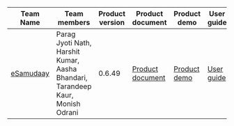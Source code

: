 | Team Name | Team members | Product version | Product document | Product demo | User guide | Source code | Developer guide |
| ----- | ----- | ----- | ----- | ----- | ----- | ----- | ----- |
| [eSamudaay](https://docs.google.com/presentation/d/1a5Md8nydbLjCOPYgcV8_fAM1IzpDfvWT/edit?usp=sharing&ouid=113535049932290042879&rtpof=true&sd=true) |  Parag Jyoti Nath, Harshit Kumar, Aasha Bhandari, Tarandeep Kaur, Monish Odrani | 0.6.49 | [Product document](https://drive.google.com/file/d/19ERRSOlqZhPJdmQClpybZstbJegvo5qq/view?usp=sharing) | [Product demo](https://drive.google.com/file/d/1kv1kBS4EUVlQ0B42JlGldaNZbpZp4tlb/view?usp=sharing) | [User guide](https://drive.google.com/file/d/1rwPbXDaIVSxF72Xbfo7aVfPqqYh_N7pm/view?usp=sharing) | [Source code](https://drive.google.com/file/d/1DWAWP9hCJoDhGqfK8JAJ6EmsANPd00Dl/view?usp=sharing) | [Developer guide](https://drive.google.com/file/d/1NmCA9Rbutdv0NuROS1mPR5nc-OQ4pVfq/view?usp=sharing) |
